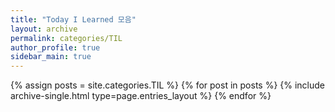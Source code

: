 ```yaml
---
title: "Today I Learned 모음"
layout: archive
permalink: categories/TIL
author_profile: true
sidebar_main: true
---
```

{% assign posts = site.categories.TIL %}
    {% for post in posts %} 
        {% include archive-single.html type=page.entries_layout %} 
    {% endfor %}


<!-- Open graph 활용한 포맷
[![Readme Card](https://github-readme-stats.vercel.app/api/pin/?username=ansohxxn&repo=coding-test)](https://github.com/ansohxxn/coding-test) 
-->

<!-- {% assign posts = site.categories.BOJ %}
{% for post in posts %} 
    {% include archive-single2.html type=page.entries_layout %} 
{% endfor %} -->


<!-- 왼쪽 navi_list_main 을 통해 categories/Devops 중간카테 고리로 왔을떄 보게되는 페이지 -->
<!-- use like this site.categories['white spaced title'] -->
<!-- 필요하면 카드형 뉴스나 외부 링크, 짤막한 소개를 여기 써도 된다. 여기를 수정해서 카테고리의 값을 가져와 이터레이트 -->
